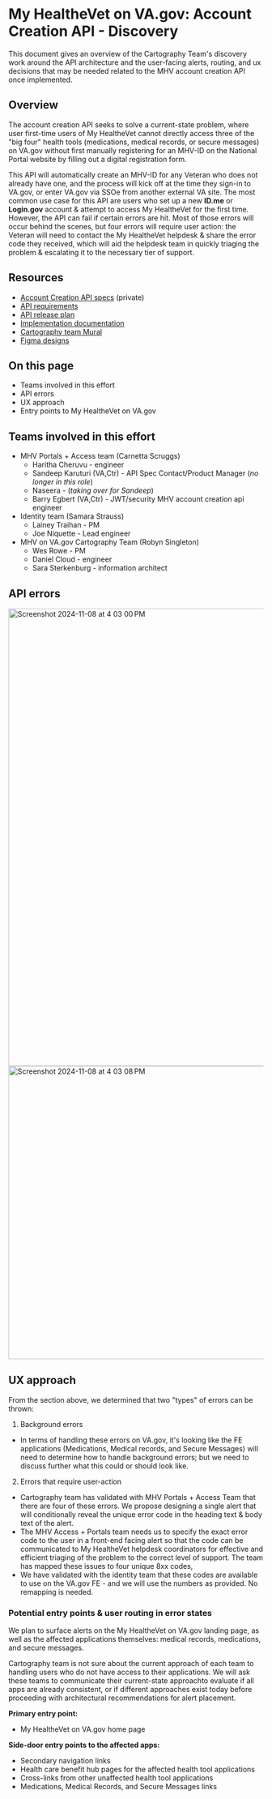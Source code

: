 # My HealtheVet on VA.gov: Account Creation API  - Discovery

This document gives an overview of the Cartography Team's discovery work around the API architecture and the user-facing alerts, routing, and ux decisions that may be needed related to the MHV account creation API once implemented. 

## Overview
The account creation API seeks to solve a current-state problem, where user first-time users of My HealtheVet cannot directly access three of the "big four" health tools (medications, medical records, or secure messages) on VA.gov without first manually registering for an MHV-ID on the National Portal website by filling out a digital registration form. 

This API will automatically create an MHV-ID for any Veteran who does not already have one, and the process will kick off at the time they sign-in to VA.gov, or enter VA.gov via SSOe from another external VA site. The most common use case for this API are users who set up a new **ID.me** or **Login.gov** account & attempt to access My HealtheVet for the first time. However, the API can fail if certain errors are hit. Most of those errors will occur behind the scenes, but four errors will require user action: the Veteran will need to contact the My HealtheVet helpdesk & share the error code they received, which will aid the helpdesk team in quickly triaging the problem & escalating it to the necessary tier of support. 

## Resources
* [Account Creation API specs](https://github.com/department-of-veterans-affairs/va.gov-team-sensitive/tree/master/teams/vsp/teams/Identity/Product%20Documentation/MHV%20account%20creation%20api%20on%20vagov) (private)
* [API requirements](https://github.com/department-of-veterans-affairs/va.gov-team/blob/master/products/identity/MHV%20account%20creation%20API/requirements.md)
* [API release plan](https://github.com/department-of-veterans-affairs/va.gov-team/blob/master/products/identity/MHV%20account%20creation%20API/release%20plan.md)
* [Implementation documentation](https://github.com/department-of-veterans-affairs/va.gov-team/blob/master/products/identity/MHV%20account%20creation%20API/vets-api%20Documentation/mhv_user_account_api.md)
* [Cartography team Mural](https://app.mural.co/t/departmentofveteransaffairs9999/m/departmentofveteransaffairs9999/1719581177532/3cbc80571562a1f162a0887c4a60e06c3014f99a)
* [Figma designs](https://www.figma.com/design/CAChU51fWYMZsgDR5RXeSc/MHV-Landing-Page?node-id=4065-9052&node-type=canvas&t=xMOSprUxBalLT5G4-0)

## On this page
* Teams involved in this effort
* API errors
* UX approach
* Entry points to My HealtheVet on VA.gov

## Teams involved in this effort
* MHV Portals + Access team (Carnetta Scruggs)
  * Haritha Cheruvu - engineer
  * Sandeep Karuturi (VA,Ctr) - API Spec Contact/Product Manager (_no longer in this role_)
  * Naseera - (_taking over for Sandeep_)
  * Barry Egbert (VA,Ctr) - JWT/security MHV account creation api engineer
* Identity team (Samara Strauss)
  * Lainey Traihan - PM
  * Joe Niquette - Lead engineer
* MHV on VA.gov Cartography Team (Robyn Singleton)
  * Wes Rowe - PM
  * Daniel Cloud - engineer
  * Sara Sterkenburg - information architect

 ## API errors
<img width="903" alt="Screenshot 2024-11-08 at 4 03 00 PM" src="https://github.com/user-attachments/assets/032e00b7-480f-41e0-9d37-b5784270b8be">
<img width="579" alt="Screenshot 2024-11-08 at 4 03 08 PM" src="https://github.com/user-attachments/assets/e7b6e826-df40-4a17-aa59-85704d8aadde">

## UX approach
From the section above, we determined that two "types" of errors can be thrown: 
1. Background errors
  * In terms of handling these errors on VA.gov, it's looking like the FE applications (Medications, Medical records, and Secure Messages) will need to determine how to handle background errors; but we need to discuss further what this could or should look like. 
2. Errors that require user-action
  * Cartography team has validated with MHV Portals + Access Team that there are four of these errors. We propose designing a single alert that will conditionally reveal the unique error code in the heading text & body text of the alert.
  * The MHV Access + Portals team needs us to specify the exact error code to the user in a front-end facing alert so that the code can be communicated to My HealtheVet helpdesk coordinators for effective and efficient triaging of the problem to the correct level of support. The team has mapped these issues to four unique 8xx codes,
  * We have validated with the identity team that these codes are available to use on the VA.gov FE - and we will use the numbers as provided. No remapping is needed.

### Potential entry points & user routing in error states
We plan to surface alerts on the My HealtheVet on VA.gov landing page, as well as the affected applications themselves: medical records, medications, and secure messages.

Cartography team is not sure about the current approach of each team to handling users who do not have access to their applications. We will ask these teams to communicate their current-state approachto evaluate if all apps are already consistent, or if different approaches exist today before proceeding with architectural recommendations for alert placement.
 
**Primary entry point:**
* My HealtheVet on VA.gov home page
 
**Side-door entry points to the affected apps:**
* Secondary navigation links
* Health care benefit hub pages for the affected health tool applications
* Cross-links from other unaffected health tool applications
* Medications, Medical Records, and Secure Messages links
